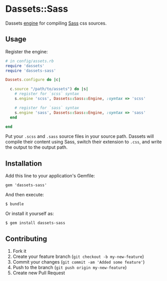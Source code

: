 # Dassets::Sass

Dassets [engine](https://github.com/redding/dassets#compiling) for compiling [Sass](http://sass-lang.com/) css sources.

## Usage

Register the engine:

```ruby
# in config/assets.rb
require 'dassets'
require 'dassets-sass'

Dassets.configure do |c|

  c.source "/path/to/assets") do |s|
    # register for `scss` syntax
    s.engine 'scss', Dassets::Sass::Engine, :syntax => 'scss'

    # register for `sass` syntax
    s.engine 'sass', Dassets::Sass::Engine, :syntax => 'sass'
  end

end
```

Put your `.scss` and `.sass` source files in your source path.  Dassets will compile their content using Sass, switch their extension to `.css`, and write the output to the output path.

## Installation

Add this line to your application's Gemfile:

    gem 'dassets-sass'

And then execute:

    $ bundle

Or install it yourself as:

    $ gem install dassets-sass

## Contributing

1. Fork it
2. Create your feature branch (`git checkout -b my-new-feature`)
3. Commit your changes (`git commit -am 'Added some feature'`)
4. Push to the branch (`git push origin my-new-feature`)
5. Create new Pull Request
